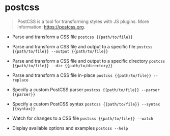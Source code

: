 # postcss
> PostCSS is a tool for transforming styles with JS plugins.
> More information: <https://postcss.org>.

- Parse and transform a CSS file
`postcss {{path/to/file}}`

- Parse and transform a CSS file and output to a specific file
`postcss {{path/to/file}} --output {{path/to/file}}`

- Parse and transform a CSS file and output to a specific directory
`postcss {{path/to/file}} --dir {{path/to/directory}}`

- Parse and transform a CSS file in-place
`postcss {{path/to/file}} --replace`

- Specify a custom PostCSS parser
`postcss {{path/to/file}} --parser {{parser}}`

- Specify a custom PostCSS syntax
`postcss {{path/to/file}} --syntax {{syntax}}`

- Watch for changes to a CSS file
`postcss {{path/to/file}} --watch`

- Display available options and examples
`postcss --help`
